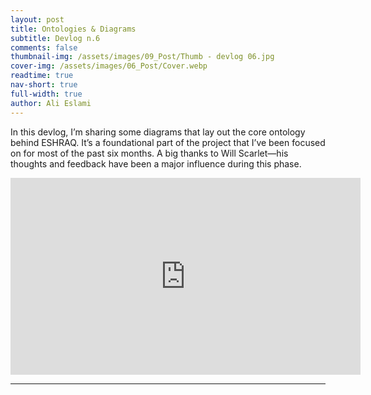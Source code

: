 ```yaml
---
layout: post
title: Ontologies & Diagrams
subtitle: Devlog n.6
comments: false
thumbnail-img: /assets/images/09_Post/Thumb - devlog 06.jpg
cover-img: /assets/images/06_Post/Cover.webp
readtime: true
nav-short: true
full-width: true
author: Ali Eslami
---
```




In this devlog, I’m sharing some diagrams that lay out the core ontology behind ESHRAQ. It’s a foundational part of the project that I’ve been focused on for most of the past six months. A big thanks to Will Scarlet—his thoughts and feedback have been a major influence during this phase.


<iframe width="560" height="315" src="https://www.youtube.com/embed/ktJAvohaf5c?si=AHmWcz8J0E9oJQPH" title="YouTube video player" frameborder="0" allow="accelerometer; autoplay; clipboard-write; encrypted-media; gyroscope; picture-in-picture; web-share" referrerpolicy="strict-origin-when-cross-origin" allowfullscreen></iframe>

---
